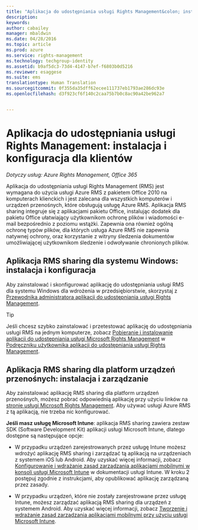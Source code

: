 ```yaml
---
title: "Aplikacja do udostępniania usługi Rights Management&colon; instalacja i konfiguracja dla klientów | Azure RMS"
description: 
keywords: 
author: cabailey
manager: mbaldwin
ms.date: 04/28/2016
ms.topic: article
ms.prod: azure
ms.service: rights-management
ms.technology: techgroup-identity
ms.assetid: b9af5dc3-73d4-4147-b7ef-f6803b0d5216
ms.reviewer: esaggese
ms.suite: ems
translationtype: Human Translation
ms.sourcegitcommit: 0f355da35dff62ecee111737eb1793ae286dc93e
ms.openlocfilehash: d3f923cf6f140c2caa75b7b0c8ac90a42be962a7


---
```


# Aplikacja do udostępniania usługi Rights Management: instalacja i konfiguracja dla klientów

*Dotyczy usług: Azure Rights Management, Office 365*

Aplikacja do udostępniania usługi Rights Management (RMS) jest wymagana do użycia usługi Azure RMS z pakietem Office 2010 na komputerach klienckich i jest zalecana dla wszystkich komputerów i urządzeń przenośnych, które obsługują usługę Azure RMS. Aplikacja RMS sharing integruje się z aplikacjami pakietu Office, instalując dodatek dla pakietu Office ułatwiający użytkownikom ochronę plików i wiadomości e-mail bezpośrednio z poziomu wstążki. Zapewnia ona również ogólną ochronę typów plików, dla których usługa Azure RMS nie zapewnia natywnej ochrony, oraz korzystanie z witryny śledzenia dokumentów umożliwiającej użytkownikom śledzenie i odwoływanie chronionych plików.

## Aplikacja RMS sharing dla systemu Windows: instalacja i konfiguracja
Aby zainstalować i skonfigurować aplikację do udostępniania usługi RMS dla systemu Windows dla wdrożenia w przedsiębiorstwie, skorzystaj z [Przewodnika administratora aplikacji do udostępniania usługi Rights Management](../rms-client/sharing-app-admin-guide.md).

> [!TIP]
> Jeśli chcesz szybko zainstalować i przetestować aplikację do udostępniania usługi RMS na jednym komputerze, zobacz [Pobieranie i instalowanie aplikacji do udostępniania usługi Microsoft Rights Management](../rms-client/install-sharing-app.md) w [Podręczniku użytkownika aplikacji do udostępniania usługi Rights Management](../rms-client/sharing-app-user-guide.md).

## Aplikacja RMS sharing dla platform urządzeń przenośnych: instalacja i zarządzanie
Aby zainstalować aplikację RMS sharing dla platform urządzeń przenośnych, możesz pobrać odpowiednią aplikację przy użyciu linków na [stronie usługi Microsoft Rights Management](http://go.microsoft.com/fwlink/?LinkId=303970). Aby używać usługi Azure RMS z tą aplikacją, nie trzeba nic konfigurować.

**Jeśli masz usługę Microsoft Intune**: aplikacja RMS sharing zawiera zestaw SDK (Software Development Kit) aplikacji usługi Microsoft Intune, dlatego dostępne są następujące opcje:

-   W przypadku urządzeń zarejestrowanych przez usługę Intune możesz wdrożyć aplikację RMS sharing i zarządzać tą aplikacją na urządzeniach z systemem iOS lub Android. Aby uzyskać więcej informacji, zobacz [Konfigurowanie i wdrażanie zasad zarządzania aplikacjami mobilnymi w konsoli usługi Microsoft Intune](/intune/deploy-use/configure-and-deploy-mobile-application-management-policies-in-the-microsoft-intune-console) w dokumentacji usługi Intune. W kroku 2 postępuj zgodnie z instrukcjami, aby opublikować aplikację zarządzaną przez zasady.

-   W przypadku urządzeń, które nie zostały zarejestrowane przez usługę Intune, możesz zarządzać aplikacją RMS sharing dla urządzeń z systemem Android. Aby uzyskać więcej informacji, zobacz [Tworzenie i wdrażanie zasad zarządzania aplikacjami mobilnymi przy użyciu usługi Microsoft Intune](/intune/deploy-use/create-and-deploy-mobile-app-management-policies-with-microsoft-intune).




<!--HONumber=Jun16_HO4-->


